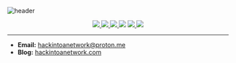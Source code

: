 ![header](https://capsule-render.vercel.app/api?type=soft&color=black&height=200&section=header&text=hackintoanetwork&fontColor=FFFFFF&fontSize=70&animation=fadeIn)

<div align="center">
  <a href="https://x.com/sehyoung___">
    <img src="https://img.shields.io/badge/Twitter-000000.svg?&style=for-the-badge&logo=x&logoColor=white"/>
  </a>
  <a href="https://hackintoanetwork.com">
    <img src="https://img.shields.io/badge/GitHub.io-181717.svg?&style=for-the-badge&logo=gitHub&logoColor=white"/>
  </a>
  <a href="mailto:hackintoanetwork@proton.me">
    <img src="https://img.shields.io/badge/proton%20mail-6D4AFF.svg?&style=for-the-badge&logo=proton&logoColor=white"/>
  </a>
  <img src="https://img.shields.io/badge/Discord-5865F2.svg?&style=for-the-badge&logo=discord&logoColor=white"/>
  <a href="https://instagram.com/hackintoanetwork">
    <img src="https://img.shields.io/badge/Instagram-E4405F.svg?&style=for-the-badge&logo=instagram&logoColor=white"/>
  </a>
  <a href="https://bugcrowd.com/hackintoanetwork">
    <img src="https://img.shields.io/badge/BugCrowd-ff6900.svg?style=for-the-badge&logo=bugcrowd&logoColor=white"/>
  </a>
</div>

---

- **Email:** [hackintoanetwork@proton.me](mailto:hackintoanetwork@proton.me)
- **Blog:** [hackintoanetwork.com](https://hackintoanetwork.com/hello)
